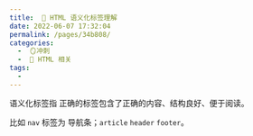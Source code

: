 ```yaml
---
title:  🍏 HTML 语义化标签理解
date: 2022-06-07 17:32:04
permalink: /pages/34b808/
categories:
  -  🪞冲刺
  -  🌆 HTML 相关
tags:
  - 
---
```

语义化标签指 正确的标签包含了正确的内容、结构良好、便于阅读。

比如 `nav` 标签为 导航条；`article` `header` `footer`。